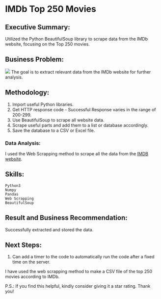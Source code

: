 # IMDb Top 250 Movies

## Executive Summary: 

Utilized the Python BeautifulSoup library to scrape data from the IMDb website, focusing on the Top 250 movies.

## Business Problem:

<img src="https://i.redd.it/1jofyu3ugsiz.jpg">
The goal is to extract relevant data from the IMDb website for further analysis.

## Methodology:

1. Import useful Python libraries.
2. Get HTTP response code - Successful Response varies in the range of 200-299.
3. Use BeautifulSoup to scrape all website data.
4. Scrape useful parts and add them to a list or database accordingly.
5. Save the database to a CSV or Excel file.

### Data Analysis:

I used the Web Scrapping method to scrape all the data from the [IMDB website](https://www.imdb.com/chart/top/).

## Skills:
    Python3
    Numpy
    Pandas
    Web Scrapping
    BeautifulSoup

## Result and Business Recommendation:

Successfully extracted and stored the data.

## Next Steps:

1. Can add a timer to the code to automatically run the code after a fixed time on the server.


I have used the web scrapping method to make a CSV file of the top 250 movies according to IMDb.


P.S.: If you find this helpful, kindly consider giving it a star rating. Thank you!
